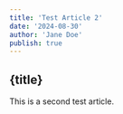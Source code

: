 ```yaml
---
title: 'Test Article 2'
date: '2024-08-30'
author: 'Jane Doe'
publish: true
---
```


## {title}

This is a second test article.
